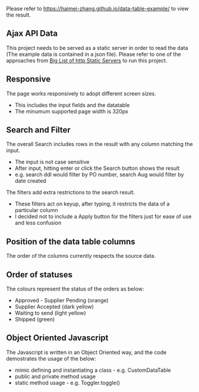 Please refer to https://haimei-zhang.github.io/data-table-example/ to view the result.

## Ajax API Data
This project needs to be served as a static server in order to read the data (The example data is contained in a json file).
Please refer to one of the approaches from [Big List of http Static Servers](https://gist.github.com/willurd/5720255) to run this project.

## Responsive
The page works responsively to adopt different screen sizes.
* This includes the input fields and the datatable
* The minumum supported page width is 320px

## Search and Filter
The overall Search includes rows in the result with any column matching the input.
* The input is not case sensitive
* After input, hitting enter or click the Search button shows the result
* e.g. search ddl would filter by PO number, search Aug would filter by date created

The filters add extra restrictions to the search result.
* These filters act on keyup, after typing, it restricts the data of a particular column
* I decided not to include a Apply button for the filters just for ease of use and less confusion

## Position of the data table columns
The order of the columns currently respects the source data.

## Order of statuses
The colours represent the status of the orders as below:
* Approved - Supplier Pending (orange)
* Supplier Accepted (dark yellow)
* Waiting to send (light yellow)
* Shipped (green)

## Object Oriented Javascript
The Javascript is written in an Object Oriented way, and the code demostrates the usage of the below:
* mimic defining and instantiating a class - e.g. CustomDataTable
* public and private method usage
* static method usage - e.g. Toggler.toggle()
